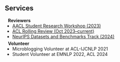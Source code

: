 ## Services

<h4 style="margin:0 10px 0;">Reviewers</h4>

<ul style="margin:0 0 5px;">
  <li><a href="https://aacl2023-srw.github.io/"><autocolor>AACL Student Research Workshop (2023)</autocolor></a></li>
  <li><a href="https://aclrollingreview.org/"><autocolor>ACL Rolling Review (Oct 2023–current)</autocolor></a></li>
  <li><a href="https://neurips.cc/Conferences/2024/CallForDatasetsBenchmarks"><autocolor>NeurIPS Datasets and Benchmarks Track (2024)</autocolor></a></li>
</ul>

<h4 style="margin:0 10px 0;">Volunteer</h4>

<ul style="margin:0 0 20px;">
  <li>Microblogging Volunteer at ACL-IJCNLP 2021</li>
  <li>Student Volunteer at EMNLP 2022, ACL 2024</li>
</ul>
